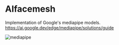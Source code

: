 # AIfacemesh


Implementation of Google's mediapipe models.
https://ai.google.dev/edge/mediapipe/solutions/guide


![mediapipe](https://github.com/user-attachments/assets/b9a82c6c-7182-424e-ad3c-7e2690256978)
